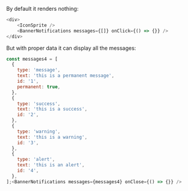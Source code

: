 By default it renders nothing:
```js
<div>
	<IconSprite />
	<BannerNotifications messages={[]} onClick={() => {}} />
</div>
```

But with proper data it can display all the messages:
```js
const messages4 = [
  {
    type: 'message',
    text: 'this is a permanent message',
    id: '1',
    permanent: true,
  },
  {
    type: 'success',
    text: 'this is a success',
    id: '2',
  },
  {
    type: 'warning',
    text: 'this is a warning',
    id: '3',
  },
  {
    type: 'alert',
    text: 'this is an alert',
    id: '4',
  },
];<BannerNotifications messages={messages4} onClose={() => {}} />
```
